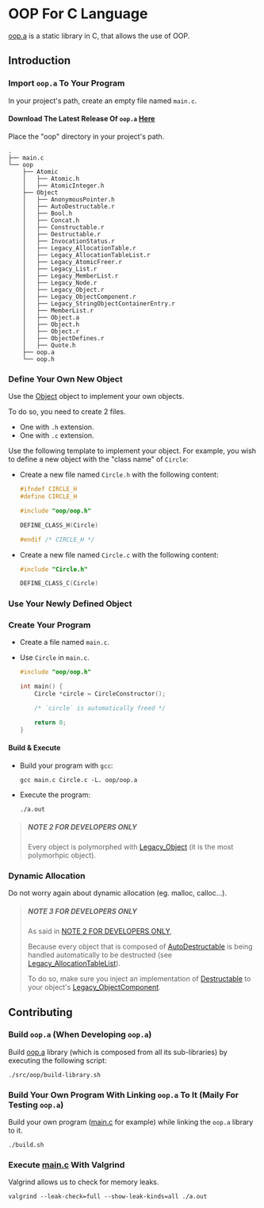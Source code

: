 # OOP For C Language

[oop.a](src/oop/oop.a) is a static library in C, that allows the use of OOP.

## Introduction

### Import `oop.a` To Your Program

In your project's path, create an empty file named `main.c`.

#### Download The Latest Release Of `oop.a` [Here](https://github.com/taljacob2/oop/releases/)

Place the "oop" directory in your project's path.
```
.
├── main.c
└── oop
    ├── Atomic
    │   ├── Atomic.h
    │   ├── AtomicInteger.h
    ├── Object
    │   ├── AnonymousPointer.h
    │   ├── AutoDestructable.r
    │   ├── Bool.h
    │   ├── Concat.h
    │   ├── Constructable.r
    │   ├── Destructable.r
    │   ├── InvocationStatus.r
    │   ├── Legacy_AllocationTable.r
    │   ├── Legacy_AllocationTableList.r
    │   ├── Legacy_AtomicFreer.r
    │   ├── Legacy_List.r
    │   ├── Legacy_MemberList.r
    │   ├── Legacy_Node.r
    │   ├── Legacy_Object.r
    │   ├── Legacy_ObjectComponent.r
    │   ├── Legacy_StringObjectContainerEntry.r
    │   ├── MemberList.r
    │   ├── Object.a
    │   ├── Object.h
    │   ├── Object.r
    │   ├── ObjectDefines.r
    │   ├── Quote.h
    ├── oop.a
    └── oop.h
```

### Define Your Own New Object

Use the [Object](src/oop/Object/Object.r) object to implement your own objects.

To do so, you need to create 2 files.
- One with `.h` extension.
- One with `.c` extension.

Use the following template to implement your object.
For example, you wish to define a new object with the "class name" of `Circle`:

- Create a new file named `Circle.h` with the following content:
  ```c
  #ifndef CIRCLE_H
  #define CIRCLE_H

  #include "oop/oop.h"

  DEFINE_CLASS_H(Circle)

  #endif /* CIRCLE_H */
  ```

- Create a new file named `Circle.c` with the following content:
  ```c
  #include "Circle.h"

  DEFINE_CLASS_C(Circle)
  ``` 
 
### Use Your Newly Defined Object

### Create Your Program

- Create a file named `main.c`.

- Use `Circle` in `main.c`.
  ```c
  #include "oop/oop.h"

  int main() {
      Circle *circle = CircleConstructor();

      /* `circle` is automatically freed */

      return 0;
  }
  ```

#### Build & Execute

- Build your program with `gcc`:
  ```
  gcc main.c Circle.c -L. oop/oop.a
  ```

- Execute the program:
  ```
  ./a.out
  ```

> ##### NOTE 2 FOR DEVELOPERS ONLY
> Every object is polymorphed with [Legacy_Object](src/oop/Object/Legacy_Object.r)
  (it is the most polymorhpic object).

### Dynamic Allocation

Do not worry again about dynamic allocation (eg. malloc, calloc...).

> ##### NOTE 3 FOR DEVELOPERS ONLY
> As said in [NOTE 2 FOR DEVELOPERS ONLY](#NOTE-2-FOR-DEVELOPERS-ONLY),
> 
> Because every object that is composed of [AutoDestructable](src/oop/Object/AutoDestructable.r)
> is being handled automatically to be destructed (see
> [Legacy_AllocationTableList](/src/oop/Object/Legacy_AllocationTableList.r)).
> 
> To do so, make sure you inject an implementation of
> [Destructable](src/oop/Object/Destructable.r) to your object's
> [Legacy_ObjectComponent](src/oop/Object/Legacy_ObjectComponent.r).


## Contributing

### Build `oop.a` (When Developing `oop.a`)

Build [oop.a](src/oop/oop.a) library (which is composed from all its sub-libraries)
by executing the following script:
```
./src/oop/build-library.sh
```

### Build Your Own Program With Linking `oop.a` To It (Maily For Testing `oop.a`)

Build your own program ([main.c](src/main.c) for example) while linking the
`oop.a` library to it.
```
./build.sh
```

### Execute [main.c](src/main.c) With Valgrind

Valgrind allows us to check for memory leaks.
```
valgrind --leak-check=full --show-leak-kinds=all ./a.out
```

